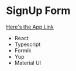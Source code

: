# SignUp Form

[Here's the App Link](https://usama-signup-form.netlify.app/)


* React
* Typescript
* Formik
* Yup
* Material UI
